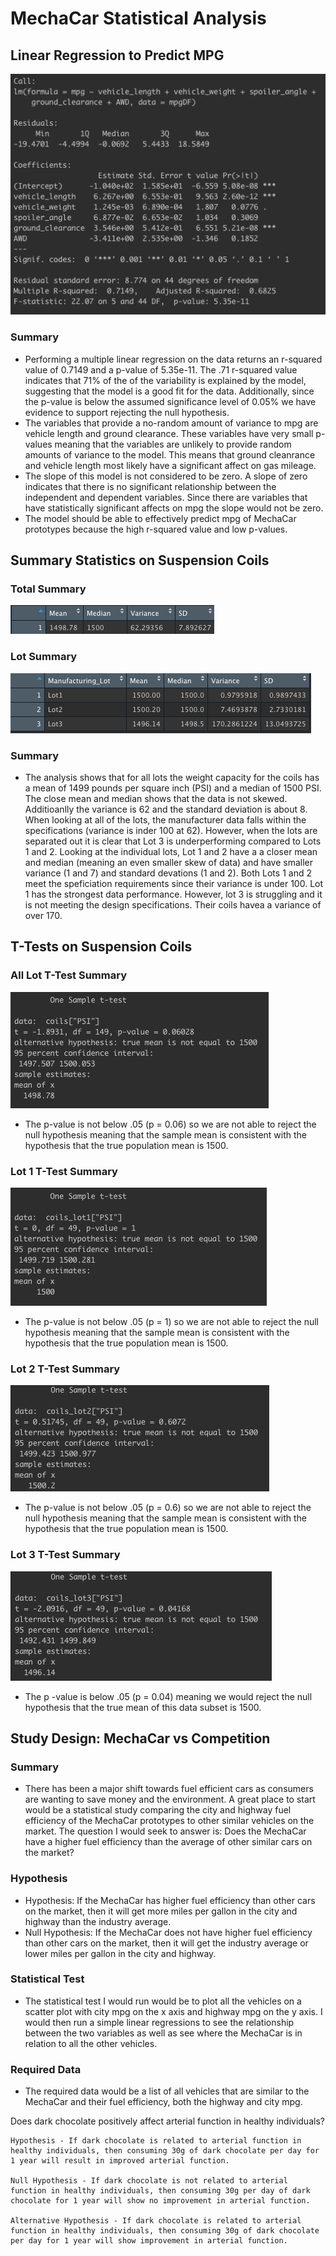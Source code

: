 # MechaCar Statistical Analysis

## Linear Regression to Predict MPG
![Regression](Resources/d1_screenshot.png)

### Summary
- Performing a multiple linear regression on the data returns an r-squared value of 0.7149 and a p-value of 5.35e-11. The .71 r-squared value indicates that 71% of the of the variability is explained by the model, suggesting that the model is a good fit for the data. Additionally, since the p-value is below the assumed significance level of 0.05% we have evidence to support rejecting the null hypothesis.
- The variables that provide a no-random amount of variance to mpg are vehicle length and ground clearance. These variables have very small p-values meaning that the variables are unlikely to provide random amounts of variance to the model. This means that ground cleanrance and vehicle length most likely have a significant affect on gas mileage.
- The slope of this model is not considered to be zero. A slope of zero indicates that there is no significant relationship between the independent and dependent variables. Since there are variables that have statistically significant affects on mpg the slope would not be zero.
- The model should be able to effectively predict mpg of MechaCar prototypes because the high r-squared value and low p-values.

## Summary Statistics on Suspension Coils
### Total Summary
![Total Summary](Resources/total_summary.png)
### Lot Summary
![Lot Summary](Resources/lot_summary.png)
### Summary
- The analysis shows that for all lots the weight capacity for the coils has a mean of 1499 pounds per square inch (PSI) and a median of 1500 PSI. The close mean and median shows that the data is not skewed. Additioanlly the variance is 62 and the standard deviation is about 8. When looking at all of the lots, the manufacturer data falls within the specifications (variance is inder 100 at 62). However, when the lots are separated out it is clear that Lot 3 is underperforming compared to Lots 1 and 2. Looking at the individual lots, Lot 1 and 2 have a a closer mean and median (meaning an even smaller skew of data) and have smaller variance (1 and 7) and standard devations (1 and 2). Both Lots 1 and 2 meet the speficiation requirements since their variance is under 100. Lot 1 has the strongest data performance. However, lot 3 is struggling and it is not meeting the design specifications. Their coils havea a variance of over 170.

## T-Tests on Suspension Coils
### All Lot T-Test Summary
![All Lot T-Test](Resources/total_t.png)
- The p-value is not below .05 (p = 0.06) so we are not able to reject the null hypothesis meaning that the sample mean is consistent with the hypothesis that the true population mean is 1500.

### Lot 1 T-Test Summary
![Lot 1 T-Test](Resources/lot1_t.png)
- The p-value is not below .05 (p = 1) so we are not able to reject the null hypothesis meaning that the sample mean is consistent with the hypothesis that the true population mean is 1500.
### Lot 2 T-Test Summary
![Lot 2 T-Test](Resources/lot2_t.png)
- The p-value is not below .05 (p = 0.6) so we are not able to reject the null hypothesis meaning that the sample mean is consistent with the hypothesis that the true population mean is 1500.
### Lot 3 T-Test Summary
![Lot 3 T-Test](Resources/lot3_t.png)
- The p -value is below .05 (p = 0.04) meaning we would reject the null hypothesis that the true mean of this data subset is 1500.

## Study Design: MechaCar vs Competition
### Summary
- There has been a major shift towards fuel efficient cars as consumers are wanting to save money and the environment. A great place to start would be a statistical study comparing the city and highway fuel efficiency of the MechaCar prototypes to other similar vehicles on the market. The question I would seek to answer is: Does the MechaCar have a higher fuel efficiency than the average of other similar cars on the market?

### Hypothesis
- Hypothesis: If the MechaCar has higher fuel efficiency than other cars on the market, then it will get more miles per gallon in the city and highway than the industry average.
- Null Hypothesis: If the MechaCar does not have higher fuel efficiency than other cars on the market, then it will get the industry average or lower miles per gallon in the city and highway.

### Statistical Test
- The statistical test I would run would be to plot all the vehicles on a scatter plot with city mpg on the x axis and highway mpg on the y axis. I would then run a simple linear regressions to see the relationship between the two variables as well as see where the MechaCar is in relation to all the other vehicles.

### Required Data
- The required data would be a list of all vehicles that are similar to the MechaCar and their fuel efficiency, both the highway and city mpg.






Does dark chocolate positively affect arterial function in healthy individuals?

    Hypothesis - If dark chocolate is related to arterial function in healthy individuals, then consuming 30g of dark chocolate per day for 1 year will result in improved arterial function.

    Null Hypothesis - If dark chocolate is not related to arterial function in healthy individuals, then consuming 30g per day of dark chocolate for 1 year will show no improvement in arterial function.

    Alternative Hypothesis - If dark chocolate is related to arterial function in healthy individuals, then consuming 30g of dark chocolate per day for 1 year will show improvement in arterial function.



